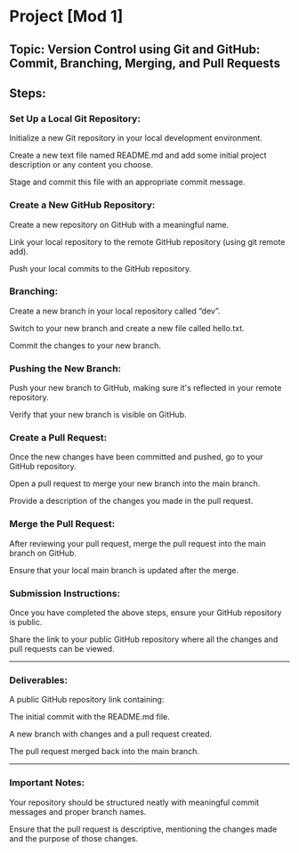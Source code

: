 # Project [Mod 1]

## Topic:  Version Control using Git and GitHub: Commit, Branching, Merging, and Pull Requests

## Steps:

### Set Up a Local Git Repository:

Initialize a new Git repository in your local development environment.

Create a new text file named README.md and add some initial project description or any content you choose.

Stage and commit this file with an appropriate commit message.



### Create a New GitHub Repository:

Create a new repository on GitHub with a meaningful name.

Link your local repository to the remote GitHub repository (using git remote add).

Push your local commits to the GitHub repository.



### Branching:

Create a new branch in your local repository called “dev”.

Switch to your new branch and create a new file called  hello.txt.

Commit the changes to your new branch.



### Pushing the New Branch:

Push your new branch to GitHub, making sure it's reflected in your remote repository.

Verify that your new branch is visible on GitHub.



### Create a Pull Request:

Once the new changes have been committed and pushed, go to your GitHub repository.

Open a pull request to merge your new branch into the main branch.

Provide a description of the changes you made in the pull request.



### Merge the Pull Request:

After reviewing your pull request, merge the pull request into the main branch on GitHub.

Ensure that your local main branch is updated after the merge.



### Submission Instructions:

Once you have completed the above steps, ensure your GitHub repository is public.

Share the link to your public GitHub repository where all the changes and pull requests can be viewed.

---

### Deliverables:

A public GitHub repository link containing:

The initial commit with the README.md file.

A new branch with changes and a pull request created.

The pull request merged back into the main branch.

---

### Important Notes:

Your repository should be structured neatly with meaningful commit messages and proper branch names.

Ensure that the pull request is descriptive, mentioning the changes made and the purpose of those changes.
